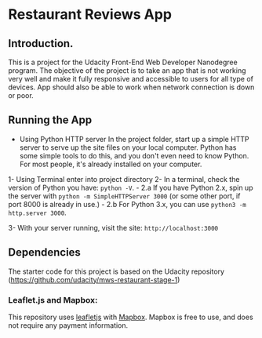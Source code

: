 # Restaurant Reviews App

## Introduction.

This is a project for the Udacity Front-End Web Developer
Nanodegree program. The objective of the project is to 
take an app that is not working very well and make it fully
responsive and accessible to users for all type of devices. 
App should also be able to work when network connection
is down or poor.


## Running the App

* Using Python HTTP server
In the project folder, start up a simple HTTP server to serve up the site files on your local computer. Python has some simple tools to do this, and you don't even need to know Python. For most people, it's already installed on your computer.

1- Using Terminal enter into project directory
2- In a terminal, check the version of Python you have: `python -V`.
	- 2.a If you have Python 2.x, spin up the server with `python -m SimpleHTTPServer 3000` (or some other port, if port 8000 is already in use.)
	- 2.b For Python 3.x, you can use `python3 -m http.server 3000`.

3- With your server running, visit the site: `http://localhost:3000`

## Dependencies

The starter code for this project is based on the Udacity repository
(https://github.com/udacity/mws-restaurant-stage-1)

### Leaflet.js and Mapbox:

This repository uses [leafletjs](https://leafletjs.com/) with [Mapbox](https://www.mapbox.com/). Mapbox is free to use, and does not require any payment information. 

